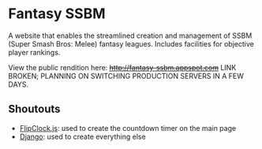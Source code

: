# Fantasy SSBM
A website that enables the streamlined creation and management of SSBM (Super Smash Bros: Melee) fantasy leagues. Includes facilities for objective player rankings.

View the public rendition here: ~~http://fantasy-ssbm.appspot.com~~ LINK BROKEN; PLANNING ON SWITCHING PRODUCTION SERVERS IN A FEW DAYS.

## Shoutouts
- [FlipClock.js](http://flipclockjs.com/): used to create the countdown timer on the main page
- [Django](https://www.djangoproject.com/): used to create everything else
